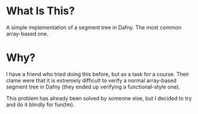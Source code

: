 # What Is This?

A simple implementation of a segment tree in Dafny. The most common array-based one.

# Why?

I have a friend who tried doing this before, but as a task for a course. Their clame were that it is extremely difficult to verify a normal array-based segment tree in Dafny (they ended up verifying a functional-style one).

This problem has already been solved by someone else, but I decided to try and do it blindly for fun(tm).